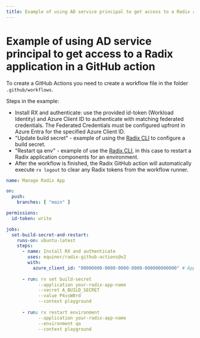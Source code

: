```yaml
---
title: Example of using AD service principal to get access to a Radix application in a GitHub action
---
```


# Example of using AD service principal to get access to a Radix application in a GitHub action

To create a GitHub Actions you need to create a workflow file in the folder `.github/workflows`.

Steps in the example:

* Install RX and authenticate: use the provided id-token (Workload Identity) and Azure Client ID to authenticate with matching federated credentials. The Federated Credentials must be configured upfront in Azure Entra for the specified Azure Client ID. 
* "Update build secret" - example of using the [Radix CLI](https://github.com/equinor/radix-cli) to configure a build secret.
* "Restart qa env" - example of use the [Radix CLI](https://github.com/equinor/radix-cli), in this case to restart a Radix application components for an environment. 
* After the workflow is finished, the Radix GitHub action will automatically execute `rx logout` to clear any Radix tokens from the workflow runner.

```yaml
name: Manage Radix App

on:
  push:
    branches: [ "main" ]

permissions:
  id-token: write

jobs:
  set-build-secret-and-restart:
    runs-on: ubuntu-latest
    steps:
      - name: Install RX and authenticate
        uses: equinor/radix-github-actions@v2
        with:
          azure_client_id: "00000000-0000-0000-0000-000000000000" # App Registration Application ID or Managed Identity Client ID
          
      - run: rx set build-secret
            --application your-radix-app-name 
            --secret A_BUILD_SECRET
            --value P4ssW0rd
            --context playground
        
      - run: rx restart environment 
            --application your-radix-app-name
            --environment qa
            --context playground
```
